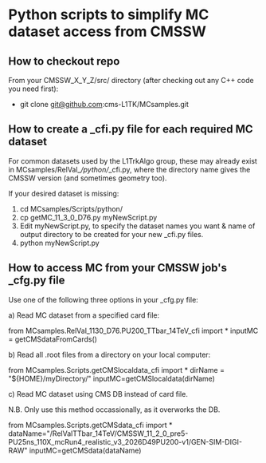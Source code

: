 # Python scripts to simplify MC dataset access from CMSSW

## How to checkout repo 

From your CMSSW_X_Y_Z/src/ directory (after checking out any C++ code you need first):

* git clone git@github.com:cms-L1TK/MCsamples.git

## How to create a _cfi.py file for each required MC dataset

For common datasets used by the L1TrkAlgo group, these may already exist in MCsamples/RelVal_*/python/*_cfi.py,
where the directory name gives the CMSSW version (and sometimes geometry too).

If your desired dataset is missing:

1) cd MCsamples/Scripts/python/
2) cp getMC_11_3_0_D76.py myNewScript.py
3) Edit myNewScript.py, to specify the dataset names you want & name of output directory to be created for your new _cfi.py files.
4) python myNewScript.py  

## How to access MC from your CMSSW job's _cfg.py file

Use one of the following three options in your _cfg.py file:

a) Read MC dataset from a specified card file:

from MCsamples.RelVal_1130_D76.PU200_TTbar_14TeV_cfi import *
inputMC = getCMSdataFromCards()

b) Read all .root files from a directory on your local computer:

from MCsamples.Scripts.getCMSlocaldata_cfi import *
dirName = "${HOME}/myDirectory/" 
inputMC=getCMSlocaldata(dirName)

c) Read MC dataset using CMS DB instead of card file.

N.B. Only use this method occassionally, as it overworks the DB.

from MCsamples.Scripts.getCMSdata_cfi import *
dataName="/RelValTTbar_14TeV/CMSSW_11_2_0_pre5-PU25ns_110X_mcRun4_realistic_v3_2026D49PU200-v1/GEN-SIM-DIGI-RAW"
inputMC=getCMSdata(dataName)
